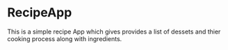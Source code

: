 # RecipeApp
This is a simple recipe App which gives provides a list of dessets and thier cooking process along with ingredients.
